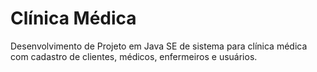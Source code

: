 # Clínica Médica

Desenvolvimento de Projeto em Java SE de sistema para clínica médica com cadastro de clientes, médicos, enfermeiros e usuários.
